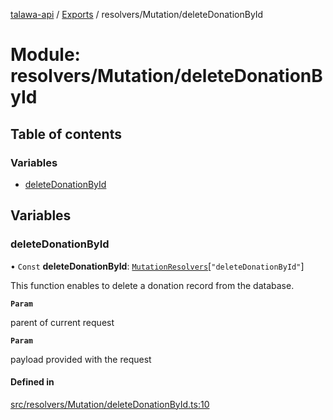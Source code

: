 [talawa-api](../README.md) / [Exports](../modules.md) / resolvers/Mutation/deleteDonationById

# Module: resolvers/Mutation/deleteDonationById

## Table of contents

### Variables

- [deleteDonationById](resolvers_Mutation_deleteDonationById.md#deletedonationbyid)

## Variables

### deleteDonationById

• `Const` **deleteDonationById**: [`MutationResolvers`](types_generatedGraphQLTypes.md#mutationresolvers)[``"deleteDonationById"``]

This function enables to delete a donation record from the database.

**`Param`**

parent of current request

**`Param`**

payload provided with the request

#### Defined in

[src/resolvers/Mutation/deleteDonationById.ts:10](https://github.com/PalisadoesFoundation/talawa-api/blob/4c7d3ea/src/resolvers/Mutation/deleteDonationById.ts#L10)
